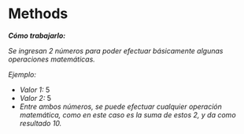 # Methods

**_Cómo trabajarlo:_**

_Se ingresan 2 números para poder efectuar básicamente algunas operaciones matemáticas._

_Ejemplo:_

- _Valor 1:_ 5
- _Valor 2:_ 5
- _Entre ambos números, se puede efectuar cualquier operación matemática, como en este caso es la suma de estos 2, y da como resultado 10._
